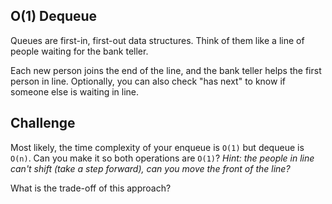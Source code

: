 O(1) Dequeue
---

Queues are first-in, first-out data structures. Think of them like a line of people waiting for the bank teller.

Each new person joins the end of the line, and the bank teller helps the first person in line. Optionally, you can also check "has next" to know if someone else is waiting in line.

## Challenge

Most likely, the time complexity of your enqueue is `O(1)` but dequeue is `O(n)`. Can you make it so both operations are `O(1)`? _Hint: the people in line can't shift (take a step forward), can you move the front of the line?_

What is the trade-off of this approach?
